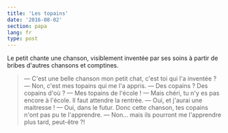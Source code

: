 ```yaml
---
title: 'Les topains'
date: '2016-08-02'
section: papa
lang: fr
type: post
---
```


Le petit chante une chanson, visiblement inventée par ses soins à partir de bribes d'autres chansons et comptines.

<!-- more -->

> — C'est une belle chanson mon petit chat, c'est toi qui l'a inventée ?
> — Non, c'est mes topains qui me l'a appris.
> — Des copains ? Des copains d'où ?
> — Mes topains de l'école !
> — Mais chéri, tu n'y es pas encore à l'école. Il faut attendre la rentrée.
> — Oui, et j'aurai une maitresse !
> — Oui, dans le futur. Donc cette chanson, tes copains n'ont pas pu te l'apprendre.
> — Non… mais ils pourront me l'apprendre plus tard, peut-être ?!
